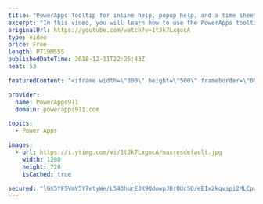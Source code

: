 ```yaml
---
title: "PowerApps Tooltip for inline help, popup help, and a time sheet app"
excerpt: "In this video, you will learn how to use the PowerApps tooltip to provide inline help for both tablet and mobile apps. For mobile apps the concept uses a popup because you can't hover on a mobile app.  PowerApps Conditional Formatting and Popups https://www.youtube.com/watch?v=IvapIsBbM-U"
originalUrl: https://youtube.com/watch?v=1tJk7LxgocA
type: video
price: Free
length: PT19M55S
publishedDateTime: 2018-12-11T22:25:43Z
heat: 53

featuredContent: "<iframe width=\"800\" height=\"500\" frameborder=\"0\" src=\"https://www.youtube.com/embed/1tJk7LxgocA\" allow=\"accelerometer; autoplay; encrypted-media; gyroscope; picture-in-picture\" allowfullscreen></iframe>"

provider:
  name: PowerApps911
  domain: powerapps911.com

topics:
  - Power Apps

images:
  - url: https://i.ytimg.com/vi/1tJk7LxgocA/maxresdefault.jpg
    width: 1280
    height: 720
    isCached: true

secured: "lGX5YFSVmV5Y7etyWe/L543hurEJK9QdowpJBrOUcSQ/eEIx2kqvspi2MLCpw5gzyZiIjtMSHNmg/H9YPn0DWkoB58ZytQzgyYvAtMnDdPv7qmhAECuXdtw/uaUClC+6H/3l7ZJ6VibB3qwJ/TigKsDH2kMi9YN9dF3LFWDD1sf2lSGtInJ5rp+/el51JBgwphg7gDP9+g+2ptpMBSdg60wCDed+fFR4+ordbHpAKIJaAiNm47mq/wrjj/xRUMpI8qwc6PrEbqjtjMJzoSdJwktF+uspWK3icfcJID9fwxb1+V9K540jCpMTlnzavEL6KNOGTiNaxokX45hcXBQDp+9w6kJvGV0F02qg134IkZlaa+yULVayHCJMc0dQY/DBn5DtBSSn7fG8SvGP/BnC/r9piZA/uDDaOjChaenrNi0=;dXYwwIygVCYbon47h4h51Q=="
---
```


